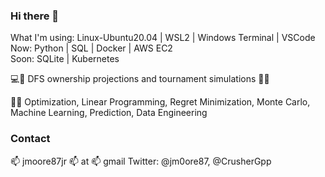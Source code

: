 ### Hi there 👋
What I'm using: Linux-Ubuntu20.04 | WSL2 | Windows Terminal | VSCode \
Now: Python | SQL | Docker | AWS EC2 \
Soon: SQLite | Kubernetes

💻🔨 DFS ownership projections and tournament simulations 🏀🏈 

🧠🤔 Optimization, Linear Programming, Regret Minimization, Monte Carlo, Machine Learning, Prediction, Data Engineering

### Contact
📫 jmoore87jr 📫 at 📫 gmail
Twitter: @jm0ore87, @CrusherGpp



<!--
**jmoore87jr/jmoore87jr** is a ✨ _special_ ✨ repository because its `README.md` (this file) appears on your GitHub profile.

Here are some ideas to get you started:

- 🔭 I’m currently working on ...
- 🌱 I’m currently learning ...
- 👯 I’m looking to collaborate on ...
- 🤔 I’m looking for help with ...
- 💬 Ask me about ...
- 📫 How to reach me: ...
- 😄 Pronouns: ...
- ⚡ Fun fact: ...
-->
